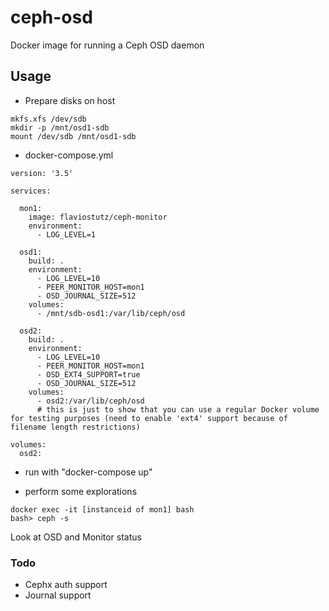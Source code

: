 # ceph-osd
Docker image for running a Ceph OSD daemon

## Usage

* Prepare disks on host

```
mkfs.xfs /dev/sdb
mkdir -p /mnt/osd1-sdb
mount /dev/sdb /mnt/osd1-sdb
```

* docker-compose.yml

```
version: '3.5'

services:

  mon1:
    image: flaviostutz/ceph-monitor
    environment:
      - LOG_LEVEL=1

  osd1:
    build: .
    environment:
      - LOG_LEVEL=10
      - PEER_MONITOR_HOST=mon1
      - OSD_JOURNAL_SIZE=512
    volumes:
      - /mnt/sdb-osd1:/var/lib/ceph/osd

  osd2:
    build: .
    environment:
      - LOG_LEVEL=10
      - PEER_MONITOR_HOST=mon1
      - OSD_EXT4_SUPPORT=true
      - OSD_JOURNAL_SIZE=512
    volumes:
      - osd2:/var/lib/ceph/osd
      # this is just to show that you can use a regular Docker volume for testing purposes (need to enable 'ext4' support because of filename length restrictions)

volumes:
  osd2:
```

* run with "docker-compose up"

* perform some explorations

```
docker exec -it [instanceid of mon1] bash
bash> ceph -s
```
Look at OSD and Monitor status

### Todo
* Cephx auth support
* Journal support
